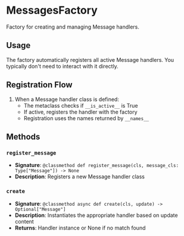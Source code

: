 # MessagesFactory

Factory for creating and managing Message handlers.

## Usage

The factory automatically registers all active Message handlers. 
You typically don't need to interact with it directly.

## Registration Flow

1. When a Message handler class is defined:
   - The metaclass checks if `__is_active__` is True
   - If active, registers the handler with the factory
   - Registration uses the names returned by `__names__`

## Methods

### `register_message`
- **Signature**: `@classmethod def register_message(cls, message_cls: Type["Message"]) -> None`
- **Description**: Registers a new Message handler class

### `create`
- **Signature**: `@classmethod async def create(cls, update) -> Optional["Message"]`
- **Description**: Instantiates the appropriate handler based on update content
- **Returns**: Handler instance or None if no match found
